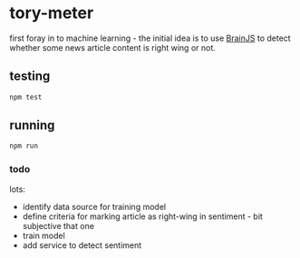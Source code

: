 # tory-meter

first foray in to machine learning - the initial idea is to use [BrainJS](https://github.com/BrainJS) to detect whether some news article content is right wing or not.

## testing

```bash
npm test
```

## running

```bash
npm run
```

### todo

lots:

* identify data source for training model
* define criteria for marking article as right-wing in sentiment - bit subjective that one
* train model
* add service to detect sentiment
